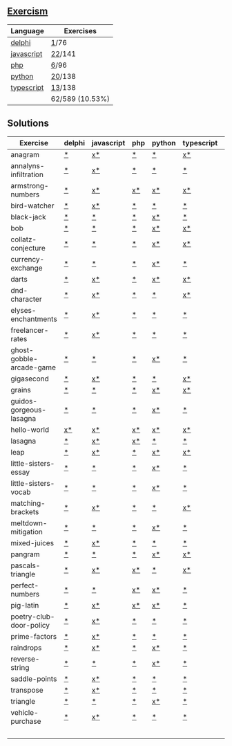 ## [Exercism](https://exercism.org/tracks)

| Language | Exercises |
|  --- | --- |
| [delphi](https://exercism.org/tracks/delphi) | [1](./exercism/delphi)/76 |
| [javascript](https://exercism.org/tracks/javascript) | [22](./exercism/javascript)/141 |
| [php](https://exercism.org/tracks/php) | [6](./exercism/php)/96 |
| [python](https://exercism.org/tracks/python) | [20](./exercism/python)/138 |
| [typescript](https://exercism.org/tracks/typescript) | [13](./exercism/typescript)/138 |
| |62/589 (10.53%)

## Solutions

| Exercise | delphi | javascript | php | python | typescript | COUNT |
| --- | --- | --- | --- | --- | --- | --- |
| anagram | [*](https://exercism.org/tracks/delphi/exercises/anagram) | [x](./exercism/javascript/anagram)[*](https://exercism.org/tracks/javascript/exercises/anagram) | [*](https://exercism.org/tracks/php/exercises/anagram) | [*](https://exercism.org/tracks/python/exercises/anagram) | [x](./exercism/typescript/anagram)[*](https://exercism.org/tracks/typescript/exercises/anagram) | 2 |
| annalyns-infiltration | [*](https://exercism.org/tracks/delphi/exercises/annalyns-infiltration) | [x](./exercism/javascript/annalyns-infiltration)[*](https://exercism.org/tracks/javascript/exercises/annalyns-infiltration) | [*](https://exercism.org/tracks/php/exercises/annalyns-infiltration) | [*](https://exercism.org/tracks/python/exercises/annalyns-infiltration) | [*](https://exercism.org/tracks/typescript/exercises/annalyns-infiltration) | 1 |
| armstrong-numbers | [*](https://exercism.org/tracks/delphi/exercises/armstrong-numbers) | [x](./exercism/javascript/armstrong-numbers)[*](https://exercism.org/tracks/javascript/exercises/armstrong-numbers) | [x](./exercism/php/armstrong-numbers)[*](https://exercism.org/tracks/php/exercises/armstrong-numbers) | [x](./exercism/python/armstrong-numbers)[*](https://exercism.org/tracks/python/exercises/armstrong-numbers) | [x](./exercism/typescript/armstrong-numbers)[*](https://exercism.org/tracks/typescript/exercises/armstrong-numbers) | 4 |
| bird-watcher | [*](https://exercism.org/tracks/delphi/exercises/bird-watcher) | [x](./exercism/javascript/bird-watcher)[*](https://exercism.org/tracks/javascript/exercises/bird-watcher) | [*](https://exercism.org/tracks/php/exercises/bird-watcher) | [*](https://exercism.org/tracks/python/exercises/bird-watcher) | [*](https://exercism.org/tracks/typescript/exercises/bird-watcher) | 1 |
| black-jack | [*](https://exercism.org/tracks/delphi/exercises/black-jack) | [*](https://exercism.org/tracks/javascript/exercises/black-jack) | [*](https://exercism.org/tracks/php/exercises/black-jack) | [x](./exercism/python/black-jack)[*](https://exercism.org/tracks/python/exercises/black-jack) | [*](https://exercism.org/tracks/typescript/exercises/black-jack) | 1 |
| bob | [*](https://exercism.org/tracks/delphi/exercises/bob) | [*](https://exercism.org/tracks/javascript/exercises/bob) | [*](https://exercism.org/tracks/php/exercises/bob) | [x](./exercism/python/bob)[*](https://exercism.org/tracks/python/exercises/bob) | [x](./exercism/typescript/bob)[*](https://exercism.org/tracks/typescript/exercises/bob) | 2 |
| collatz-conjecture | [*](https://exercism.org/tracks/delphi/exercises/collatz-conjecture) | [*](https://exercism.org/tracks/javascript/exercises/collatz-conjecture) | [*](https://exercism.org/tracks/php/exercises/collatz-conjecture) | [x](./exercism/python/collatz-conjecture)[*](https://exercism.org/tracks/python/exercises/collatz-conjecture) | [x](./exercism/typescript/collatz-conjecture)[*](https://exercism.org/tracks/typescript/exercises/collatz-conjecture) | 2 |
| currency-exchange | [*](https://exercism.org/tracks/delphi/exercises/currency-exchange) | [*](https://exercism.org/tracks/javascript/exercises/currency-exchange) | [*](https://exercism.org/tracks/php/exercises/currency-exchange) | [x](./exercism/python/currency-exchange)[*](https://exercism.org/tracks/python/exercises/currency-exchange) | [*](https://exercism.org/tracks/typescript/exercises/currency-exchange) | 1 |
| darts | [*](https://exercism.org/tracks/delphi/exercises/darts) | [x](./exercism/javascript/darts)[*](https://exercism.org/tracks/javascript/exercises/darts) | [*](https://exercism.org/tracks/php/exercises/darts) | [x](./exercism/python/darts)[*](https://exercism.org/tracks/python/exercises/darts) | [x](./exercism/typescript/darts)[*](https://exercism.org/tracks/typescript/exercises/darts) | 3 |
| dnd-character | [*](https://exercism.org/tracks/delphi/exercises/dnd-character) | [x](./exercism/javascript/dnd-character)[*](https://exercism.org/tracks/javascript/exercises/dnd-character) | [*](https://exercism.org/tracks/php/exercises/dnd-character) | [*](https://exercism.org/tracks/python/exercises/dnd-character) | [x](./exercism/typescript/dnd-character)[*](https://exercism.org/tracks/typescript/exercises/dnd-character) | 2 |
| elyses-enchantments | [*](https://exercism.org/tracks/delphi/exercises/elyses-enchantments) | [x](./exercism/javascript/elyses-enchantments)[*](https://exercism.org/tracks/javascript/exercises/elyses-enchantments) | [*](https://exercism.org/tracks/php/exercises/elyses-enchantments) | [*](https://exercism.org/tracks/python/exercises/elyses-enchantments) | [*](https://exercism.org/tracks/typescript/exercises/elyses-enchantments) | 1 |
| freelancer-rates | [*](https://exercism.org/tracks/delphi/exercises/freelancer-rates) | [x](./exercism/javascript/freelancer-rates)[*](https://exercism.org/tracks/javascript/exercises/freelancer-rates) | [*](https://exercism.org/tracks/php/exercises/freelancer-rates) | [*](https://exercism.org/tracks/python/exercises/freelancer-rates) | [*](https://exercism.org/tracks/typescript/exercises/freelancer-rates) | 1 |
| ghost-gobble-arcade-game | [*](https://exercism.org/tracks/delphi/exercises/ghost-gobble-arcade-game) | [*](https://exercism.org/tracks/javascript/exercises/ghost-gobble-arcade-game) | [*](https://exercism.org/tracks/php/exercises/ghost-gobble-arcade-game) | [x](./exercism/python/ghost-gobble-arcade-game)[*](https://exercism.org/tracks/python/exercises/ghost-gobble-arcade-game) | [*](https://exercism.org/tracks/typescript/exercises/ghost-gobble-arcade-game) | 1 |
| gigasecond | [*](https://exercism.org/tracks/delphi/exercises/gigasecond) | [x](./exercism/javascript/gigasecond)[*](https://exercism.org/tracks/javascript/exercises/gigasecond) | [*](https://exercism.org/tracks/php/exercises/gigasecond) | [*](https://exercism.org/tracks/python/exercises/gigasecond) | [x](./exercism/typescript/gigasecond)[*](https://exercism.org/tracks/typescript/exercises/gigasecond) | 2 |
| grains | [*](https://exercism.org/tracks/delphi/exercises/grains) | [*](https://exercism.org/tracks/javascript/exercises/grains) | [*](https://exercism.org/tracks/php/exercises/grains) | [x](./exercism/python/grains)[*](https://exercism.org/tracks/python/exercises/grains) | [x](./exercism/typescript/grains)[*](https://exercism.org/tracks/typescript/exercises/grains) | 2 |
| guidos-gorgeous-lasagna | [*](https://exercism.org/tracks/delphi/exercises/guidos-gorgeous-lasagna) | [*](https://exercism.org/tracks/javascript/exercises/guidos-gorgeous-lasagna) | [*](https://exercism.org/tracks/php/exercises/guidos-gorgeous-lasagna) | [x](./exercism/python/guidos-gorgeous-lasagna)[*](https://exercism.org/tracks/python/exercises/guidos-gorgeous-lasagna) | [*](https://exercism.org/tracks/typescript/exercises/guidos-gorgeous-lasagna) | 1 |
| hello-world | [x](./exercism/delphi/hello-world)[*](https://exercism.org/tracks/delphi/exercises/hello-world) | [x](./exercism/javascript/hello-world)[*](https://exercism.org/tracks/javascript/exercises/hello-world) | [x](./exercism/php/hello-world)[*](https://exercism.org/tracks/php/exercises/hello-world) | [x](./exercism/python/hello-world)[*](https://exercism.org/tracks/python/exercises/hello-world) | [x](./exercism/typescript/hello-world)[*](https://exercism.org/tracks/typescript/exercises/hello-world) | 5 |
| lasagna | [*](https://exercism.org/tracks/delphi/exercises/lasagna) | [x](./exercism/javascript/lasagna)[*](https://exercism.org/tracks/javascript/exercises/lasagna) | [x](./exercism/php/lasagna)[*](https://exercism.org/tracks/php/exercises/lasagna) | [*](https://exercism.org/tracks/python/exercises/lasagna) | [*](https://exercism.org/tracks/typescript/exercises/lasagna) | 2 |
| leap | [*](https://exercism.org/tracks/delphi/exercises/leap) | [x](./exercism/javascript/leap)[*](https://exercism.org/tracks/javascript/exercises/leap) | [*](https://exercism.org/tracks/php/exercises/leap) | [x](./exercism/python/leap)[*](https://exercism.org/tracks/python/exercises/leap) | [x](./exercism/typescript/leap)[*](https://exercism.org/tracks/typescript/exercises/leap) | 3 |
| little-sisters-essay | [*](https://exercism.org/tracks/delphi/exercises/little-sisters-essay) | [*](https://exercism.org/tracks/javascript/exercises/little-sisters-essay) | [*](https://exercism.org/tracks/php/exercises/little-sisters-essay) | [x](./exercism/python/little-sisters-essay)[*](https://exercism.org/tracks/python/exercises/little-sisters-essay) | [*](https://exercism.org/tracks/typescript/exercises/little-sisters-essay) | 1 |
| little-sisters-vocab | [*](https://exercism.org/tracks/delphi/exercises/little-sisters-vocab) | [*](https://exercism.org/tracks/javascript/exercises/little-sisters-vocab) | [*](https://exercism.org/tracks/php/exercises/little-sisters-vocab) | [x](./exercism/python/little-sisters-vocab)[*](https://exercism.org/tracks/python/exercises/little-sisters-vocab) | [*](https://exercism.org/tracks/typescript/exercises/little-sisters-vocab) | 1 |
| matching-brackets | [*](https://exercism.org/tracks/delphi/exercises/matching-brackets) | [x](./exercism/javascript/matching-brackets)[*](https://exercism.org/tracks/javascript/exercises/matching-brackets) | [*](https://exercism.org/tracks/php/exercises/matching-brackets) | [*](https://exercism.org/tracks/python/exercises/matching-brackets) | [x](./exercism/typescript/matching-brackets)[*](https://exercism.org/tracks/typescript/exercises/matching-brackets) | 2 |
| meltdown-mitigation | [*](https://exercism.org/tracks/delphi/exercises/meltdown-mitigation) | [*](https://exercism.org/tracks/javascript/exercises/meltdown-mitigation) | [*](https://exercism.org/tracks/php/exercises/meltdown-mitigation) | [x](./exercism/python/meltdown-mitigation)[*](https://exercism.org/tracks/python/exercises/meltdown-mitigation) | [*](https://exercism.org/tracks/typescript/exercises/meltdown-mitigation) | 1 |
| mixed-juices | [*](https://exercism.org/tracks/delphi/exercises/mixed-juices) | [x](./exercism/javascript/mixed-juices)[*](https://exercism.org/tracks/javascript/exercises/mixed-juices) | [*](https://exercism.org/tracks/php/exercises/mixed-juices) | [*](https://exercism.org/tracks/python/exercises/mixed-juices) | [*](https://exercism.org/tracks/typescript/exercises/mixed-juices) | 1 |
| pangram | [*](https://exercism.org/tracks/delphi/exercises/pangram) | [*](https://exercism.org/tracks/javascript/exercises/pangram) | [*](https://exercism.org/tracks/php/exercises/pangram) | [x](./exercism/python/pangram)[*](https://exercism.org/tracks/python/exercises/pangram) | [x](./exercism/typescript/pangram)[*](https://exercism.org/tracks/typescript/exercises/pangram) | 2 |
| pascals-triangle | [*](https://exercism.org/tracks/delphi/exercises/pascals-triangle) | [x](./exercism/javascript/pascals-triangle)[*](https://exercism.org/tracks/javascript/exercises/pascals-triangle) | [x](./exercism/php/pascals-triangle)[*](https://exercism.org/tracks/php/exercises/pascals-triangle) | [*](https://exercism.org/tracks/python/exercises/pascals-triangle) | [x](./exercism/typescript/pascals-triangle)[*](https://exercism.org/tracks/typescript/exercises/pascals-triangle) | 3 |
| perfect-numbers | [*](https://exercism.org/tracks/delphi/exercises/perfect-numbers) | [*](https://exercism.org/tracks/javascript/exercises/perfect-numbers) | [x](./exercism/php/perfect-numbers)[*](https://exercism.org/tracks/php/exercises/perfect-numbers) | [x](./exercism/python/perfect-numbers)[*](https://exercism.org/tracks/python/exercises/perfect-numbers) | [*](https://exercism.org/tracks/typescript/exercises/perfect-numbers) | 2 |
| pig-latin | [*](https://exercism.org/tracks/delphi/exercises/pig-latin) | [x](./exercism/javascript/pig-latin)[*](https://exercism.org/tracks/javascript/exercises/pig-latin) | [x](./exercism/php/pig-latin)[*](https://exercism.org/tracks/php/exercises/pig-latin) | [x](./exercism/python/pig-latin)[*](https://exercism.org/tracks/python/exercises/pig-latin) | [*](https://exercism.org/tracks/typescript/exercises/pig-latin) | 3 |
| poetry-club-door-policy | [*](https://exercism.org/tracks/delphi/exercises/poetry-club-door-policy) | [x](./exercism/javascript/poetry-club-door-policy)[*](https://exercism.org/tracks/javascript/exercises/poetry-club-door-policy) | [*](https://exercism.org/tracks/php/exercises/poetry-club-door-policy) | [*](https://exercism.org/tracks/python/exercises/poetry-club-door-policy) | [*](https://exercism.org/tracks/typescript/exercises/poetry-club-door-policy) | 1 |
| prime-factors | [*](https://exercism.org/tracks/delphi/exercises/prime-factors) | [x](./exercism/javascript/prime-factors)[*](https://exercism.org/tracks/javascript/exercises/prime-factors) | [*](https://exercism.org/tracks/php/exercises/prime-factors) | [*](https://exercism.org/tracks/python/exercises/prime-factors) | [*](https://exercism.org/tracks/typescript/exercises/prime-factors) | 1 |
| raindrops | [*](https://exercism.org/tracks/delphi/exercises/raindrops) | [x](./exercism/javascript/raindrops)[*](https://exercism.org/tracks/javascript/exercises/raindrops) | [*](https://exercism.org/tracks/php/exercises/raindrops) | [x](./exercism/python/raindrops)[*](https://exercism.org/tracks/python/exercises/raindrops) | [*](https://exercism.org/tracks/typescript/exercises/raindrops) | 2 |
| reverse-string | [*](https://exercism.org/tracks/delphi/exercises/reverse-string) | [*](https://exercism.org/tracks/javascript/exercises/reverse-string) | [*](https://exercism.org/tracks/php/exercises/reverse-string) | [x](./exercism/python/reverse-string)[*](https://exercism.org/tracks/python/exercises/reverse-string) | [*](https://exercism.org/tracks/typescript/exercises/reverse-string) | 1 |
| saddle-points | [*](https://exercism.org/tracks/delphi/exercises/saddle-points) | [x](./exercism/javascript/saddle-points)[*](https://exercism.org/tracks/javascript/exercises/saddle-points) | [*](https://exercism.org/tracks/php/exercises/saddle-points) | [*](https://exercism.org/tracks/python/exercises/saddle-points) | [*](https://exercism.org/tracks/typescript/exercises/saddle-points) | 1 |
| transpose | [*](https://exercism.org/tracks/delphi/exercises/transpose) | [x](./exercism/javascript/transpose)[*](https://exercism.org/tracks/javascript/exercises/transpose) | [*](https://exercism.org/tracks/php/exercises/transpose) | [*](https://exercism.org/tracks/python/exercises/transpose) | [*](https://exercism.org/tracks/typescript/exercises/transpose) | 1 |
| triangle | [*](https://exercism.org/tracks/delphi/exercises/triangle) | [*](https://exercism.org/tracks/javascript/exercises/triangle) | [*](https://exercism.org/tracks/php/exercises/triangle) | [x](./exercism/python/triangle)[*](https://exercism.org/tracks/python/exercises/triangle) | [*](https://exercism.org/tracks/typescript/exercises/triangle) | 1 |
| vehicle-purchase | [*](https://exercism.org/tracks/delphi/exercises/vehicle-purchase) | [x](./exercism/javascript/vehicle-purchase)[*](https://exercism.org/tracks/javascript/exercises/vehicle-purchase) | [*](https://exercism.org/tracks/php/exercises/vehicle-purchase) | [*](https://exercism.org/tracks/python/exercises/vehicle-purchase) | [*](https://exercism.org/tracks/typescript/exercises/vehicle-purchase) | 1 |
|  |  |  |  |  |  |  62 |
